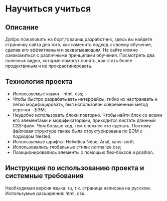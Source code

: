 # Научиться учиться

## **Описание**

Добро пожаловать на борт,товарищ разработчик, здесь вы найдете страничку сайта для того, как изменить подход к своему обучение, сделав его эффективным и захватывающим. На сайте можно ознакомиться с различными принципами обучения. Посмотреть два полезных видео, которые помогут понять, как стать более продуктвиным и не прокрастинировать.

## **Технология проекта**

* Используемые языки - html, css;  
* Чтобы быстро разрабатывать интерфейсы, гибко их настраивать и легко модифицировать, был использован современный метод верстки - БЭМ;  
* Неудобно использовать блоки повторно. Чтобы найти блок со всеми его элементами и модификаторами, приходится листать длинный CSS-файл. Чем больше код, тем сложнее это сделать. Поэтому файловая структура также была структурирована по БЭМ с подходом Nested;  
* Используемые шрифты: Helvetica Neue, Arial, sans-serif;  
* Использовались глобальные стили: normalize.css;  
* Позиционировались элементы с помощью flex-боксов и position.

## **Инструкция по использованию проекта и системные требования**

Необходимая версия языка: ru, т.к. страница написана на русском. Использумые расширения: html, css.